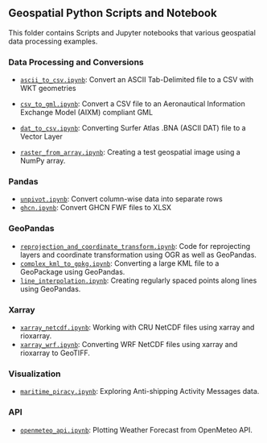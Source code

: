 ## Geospatial Python Scripts and Notebook

This folder contains Scripts and Jupyter notebooks that various geospatial data processing examples.

### Data Processing and Conversions
- [`ascii_to_csv.ipynb`](https://github.com/spatialthoughts/projects/blob/master/python/ascii_to_csv.ipynb): Convert an ASCII Tab-Delimited file to a CSV with WKT geometries
-  [`csv_to_gml.ipynb`](https://github.com/spatialthoughts/projects/blob/master/python/csv_to_gml.ipynb): Convert a CSV file to an Aeronautical Information Exchange Model (AIXM) compliant GML
- [`dat_to_csv.ipynb`](https://github.com/spatialthoughts/projects/blob/master/python/dat_to_csv.ipynb): Converting Surfer Atlas .BNA (ASCII DAT) file to a Vector Layer

- [`raster_from_array.ipynb`](https://github.com/spatialthoughts/projects/blob/master/python/raster_from_array.ipynb): Creating a test geospatial image using a NumPy array.

### Pandas

- [`unpivot.ipynb`](https://github.com/spatialthoughts/projects/blob/master/python/unpivot.ipynb): Convert column-wise data into separate rows
- [`ghcn.ipynb`](https://github.com/spatialthoughts/projects/blob/master/python/ghcn.ipynb): Convert GHCN FWF files to XLSX

### GeoPandas

- [`reprojection_and_coordinate_transform.ipynb`](https://github.com/spatialthoughts/projects/blob/master/python/reprojection_and_coordinate_transform.ipynb): Code for reprojecting layers and coordinate transformation using OGR as well as GeoPandas.
- [`complex_kml_to_gpkg.ipynb`](https://github.com/spatialthoughts/projects/blob/master/python/complex_kml_to_gpkg.ipynb): Converting a large KML file to a GeoPackage using GeoPandas.
- [`line_interpolation.ipynb`](https://github.com/spatialthoughts/projects/blob/master/python/line_interpolation.ipynb): Creating regularly spaced points along lines using GeoPandas.

### Xarray
- [`xarray_netcdf.ipynb`](https://github.com/spatialthoughts/projects/blob/master/python/xarray_netcdf.ipynb): Working with CRU NetCDF files using xarray and rioxarray. 
- [`xarray_wrf.ipynb`](https://github.com/spatialthoughts/projects/blob/master/python/xarray_wrf.ipynb): Converting WRF NetCDF files using xarray and rioxarray to GeoTIFF.

### Visualization

- [`maritime_piracy.ipynb`](https://github.com/spatialthoughts/projects/blob/master/python/maritime_piracy.ipynb): Exploring Anti-shipping Activity Messages data.

### API

- [`openmeteo_api.ipynb`](https://github.com/spatialthoughts/projects/blob/master/python/openmeteo_api.ipynb): Plotting Weather Forecast from OpenMeteo API.


